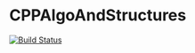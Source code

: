 # CPPAlgoAndStructures

[![Build Status](https://travis-ci.org/braamBeresford/CPPAlgoAndStructures.svg?branch=master)](https://travis-ci.org/braamBeresford/CPPAlgoAndStructures)
